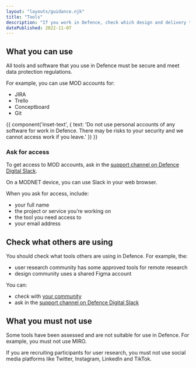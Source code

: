 ```yaml
---
layout: "layouts/guidance.njk"
title: "Tools"
description: "If you work in Defence, check which design and delivery tools you can use."
datePublished: 2022-11-07
---
```


## What you can use

All tools and software that you use in Defence must be secure and meet data protection regulations. 

For example, you can use MOD accounts for:

- JIRA
- Trello
- Conceptboard
- Git

{{ component('inset-text', {
  text: 'Do not use personal accounts of any software for work in Defence. There may be risks to your security and we cannot access work if you leave.'
}) }}

### Ask for access 

To get access to MOD accounts, ask in the [support channel on Defence Digital Slack](https://defencedigital.slack.com/archives/C02GUNVHBBL). 

On a MODNET device, you can use Slack in your web browser.

When you ask for access, include:

- your full name 
- the project or service you’re working on
- the tool you need access to
- your email address


## Check what others are using

You should check what tools others are using in Defence. For example, the:

- user research community has some approved tools for remote research
- design community uses a shared Figma account

You can: 

- check with [your community](/your-community/)
- ask in the [support channel on Defence Digital Slack](https://defencedigital.slack.com/archives/C02GUNVHBBL)


## What you must not use

Some tools have been assessed and are not suitable for use in Defence. For example, you must not use MIRO.

If you are recruiting participants for user research, you must not use social media platforms like Twitter, Instagram, LinkedIn and TikTok.
